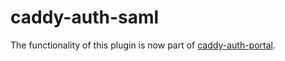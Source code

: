 # caddy-auth-saml

The functionality of this plugin is now part of [caddy-auth-portal](https://github.com/greenpau/caddy-auth-portal).
